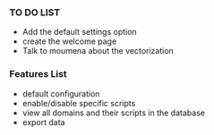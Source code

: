 ### TO DO LIST
- Add the default settings option
- create the welcome page
- Talk to moumena about the vectorization

### Features List
- default configuration
- enable/disable specific scripts
- view all domains and their scripts in the database
- export data